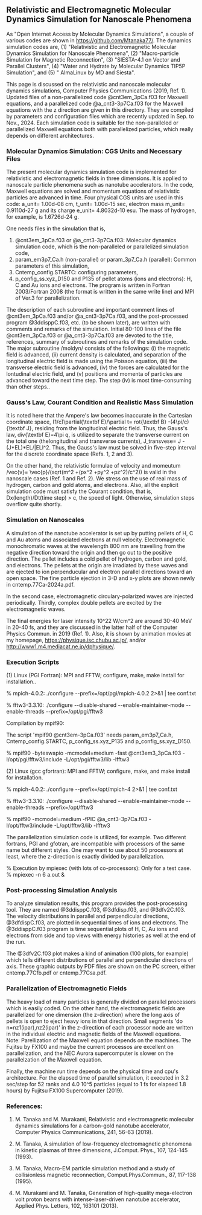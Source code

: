 ## Relativistic and Electromagnetic Molecular Dynamics Simulation for Nanoscale Phenomena ##

As "Open Internet Access by Molecular Dynamics Simulations", a couple of 
various codes are shown in https://github.com/Mtanaka77/. The dynamics 
simulation codes are, 
(1) "Relativistic and Electromagnetic Molecular Dynamics Simulation 
for Nanoscale Phenomena", 
(2) "Macro-particle Simulation for Magnetic Reconnection", (3) "SIESTA-4.1 on Vector and 
Parallel Clusters", (4) "Water and Hydrate by Molecular Dynamics TIP5P Simulation", 
and (5) " AlmaLinux by MD and Siesta". 

This page is discussed on the relativistic and nanoscale molecular 
dynamics simulations, Computer Physics Communications (2019, Ref. 1). 
Updated files of a non-parallelized code @cnt3em_3pCa.f03 for 
Maxwell equations, and a parallelized code @a_cnt3-3p7Ca.f03 
for the Maxwell equations with the z direction are given in this directory. 
They are compiled by parameters and configuration files which are recently 
updated in Sep. to Nov., 2024. 
Each simulation code is suitable for the non-paralleled or parallelized 
Maxwell equations both with parallelized particles, which really 
depends on different architectures. 


### Molecular Dynamics Simulation: CGS Units and Necessary Files ###

The present molecular dynamics simulation code is implemented for 
relativistic and electromagnetic fields in three dimensions. 
It is applied to nanoscale particle phenomena such as nanotube accelerators. 
In the code, Maxwell equations are solved and momentum equations of 
relativistic particles are advanced in time. 
Four physical CGS units are used in this code: a_unit= 1.00d-08 cm, 
t_unit= 1.00d-15 sec, electron mass m_unit= 0.9110d-27 g and its charge 
e_unit= 4.8032d-10 esu. The mass of hydrogen, for example, is 1.6726d-24 g.

One needs files in the simulation that is,
1) @cnt3em_3pCa.f03 or @a_cnt3-3p7Ca.f03: Molecular dynamics simulation code, 
which is the non-paralleled or parallelized simulation code,
2) param_em3p7_Ca.h (non-parallel) or param_3p7_Ca.h (parallel): 
Common parameters of this simulation, 
3) Cntemp_config.STARTC: configuring parameters, 
4) p_config_ss.xyz_D150 and P135 of pellet atoms (ions and electrons): 
H, C and Au ions and electrons. 
The program is written in Fortran 2003/Fortran 2008 (the format is written 
in the same write line) and MPI of Ver.3 for parallelization.

The description of each subroutine and important comment lines of 
@cnt3em_3pCa.f03 and/or @a_cnt3-3p7Ca.f03, and the post-processed program 
@3ddisppC.f03, etc. (to be shown later), are written with comments 
and remarks of the simulation. 
Initial 80-100 lines of the file @cnt3em_3pCa.f03 or @a_cnt3-3p7Ca.f03 
are devoted to the title, references, summary of subroutines and 
remarks of the simulation code. 
The major subroutine /moldyn/ consists of the followings:
(i) the magnetic field is advanced, 
(ii) current density is calculated, and separation of the longitudinal
electric field is made using the Poisson equation,
(iii) the transverse electric field is advanced, 
(iv) the forces are calculated for the lontudinal electric field, and 
(v) positions and momenta of particles are advanced toward the next time step.
The step (iv) is most time-consuming than other steps..


### Gauss's Law, Courant Condition and Realistic Mass Simulation ###

It is noted here that the Ampere's law becomes inaccurate in 
the Cartesian coordinate space, (1/c)\partial{\textbf E}/\partial t=
rot{\textbf B} -(4\pi/c){\textbf J}, residing from the longitudinal electric field.
Thus, the Gauss's law, div{\textbf E}=4\pi q, is utilized to separate the 
transverse current on the total one (thelongitudinal and transverse currents), 
J_transvese= J -(J*EL)*EL/|ELl^2.
Thus, the Gauss's law must be solved in five-step interval for the 
discrete coordinate space (Refs. 1, 2 and 3).

On the other hand, the relativistic formulae of velocity and momeutum
/vec{v}= \vec{p}/(sqrt(m^2 +(px^2 +py^2 +pz^2)/c^2)) is valid
in the nanoscale cases (Ref. 1 and Ref. 2).
We stress on the use of real mass of hydrogen, carbon and gold atoms, 
and electrons.
Also, all the explicit simulation code must satisfy the Courant condition,
that is, Dx(length)/Dt(time step) > c, the speed of light.
Otherwise, simulation steps overflow quite shortly.


### Simulation on Nanoscales ###

A simulation of the nanotube accelerator is set up by putting pellets of H, C 
and Au atoms and associated electrons at null velocity. 
Electromagnetic monochromatic waves at the wavelength 800 nm are travelling from 
the negative direction toward the origin and then go out to the positive direction. 
The pellet includes a cold pellet of hydrogen, carbon and gold, and electrons.
The pellets at the origin are irradiated by these waves and are ejected to ion 
perpenducular and electron parallel directions toward an open space. 
The fine particle ejection in 3-D and x-y plots are shown newly in cntemp.77Ca-2024a.pdf. 

In the second case, electromagnetic circulary-polarized waves are injected periodically.
Thirdly, complex double pellets are excited by the electromagnetic waves.  

The final energies for laser intensity 10^22 W/cm^2 are around 30-40 MeV in 20-40 fs, 
and they are discussed in the latter half of the Computer Physics Commun. in 2019 (Ref. 1).
Also, it is shown by animation movies at my homepage, https://physique.isc.chubu.ac.jp/,
and/or http://www1.m4.mediacat.ne.jp/dphysique/.


### Execution Scripts ###

(1) Linux (PGI Fortran): MPI and FFTW; configure, make, make install for installation..

  %  mpich-4.0.2: ./configure --prefix=/opt/pgi/mpich-4.0.2 2>&1 | tee conf.txt

  % fftw3-3.3.10: ./configure --disable-shared --enable-maintainer-mode --enable-threads --prefix=/opt/pgi/fftw3

Compilation by mpif90: 

The script 'mpif90 @cnt3em-3pCa.f03' needs param_em3p7_Ca.h, Cntemp_config.STARTC, p_config_ss.xyz_P135 and p_config_ss.xyz_D150.

  % mpif90 -byteswapio -mcmodel=medium -fast @cnt3em3_3pCa.f03 -I/opt/pgi/fftw3/include -L/opt/pgi/fftw3/lib -lfftw3

(2) Linux (gcc gfortran): MPI and FFTW; configure, make, and make install for installation.

  %  mpich-4.0.2: ./configure --prefix=/opt/mpich-4 2>&1 | tee conf.txt

  % fftw3-3.3.10: ./configure --disable-shared --enable-maintainer-mode --enable-threads --prefix=/opt/fftw3

  % mpif90 -mcmodel=medium -fPIC @a_cnt3-3p7Ca.f03 -I/opt/fftw3/include -L/opt/fftw3/lib -lfftw3

  The parallelization simulation code is utilized, for example. 
Two different fortrans, PGI and gfotran, are incompatible with processors of the same name but different styles.
One may want to use about 50 processors at least, where the z-direction is exactly divided by parallelization. 

  % Execution by mpiexec (with lots of co-processors): Only for a test case. % mpiexec -n 6 a.out &
 
### Post-processing Simulation Analysis ###

To analyze simulation results, this program provides the post-processing tool. 
They are named @3ddisppC.f03, @3dfdisp.f03, and @3dfv2C.f03. 
The velocity distributions in parallel and perpendicular directions, @3dfdispC.f03, are plotted 
in sequential times of ions and electrons. The @3ddisppC.f03 program is time sequential plots 
of H, C, Au ions and electrons from side and top views with energy histories as well at the end of the run. 

The @3dfv2C.f03 plot makes a kind of animation (100 plots, for example) which tells different distributions 
of parallel and perpendicular directions of axis.
These graphic outputs by PDF files are shown on the PC screen, either cntemp.77Cfb.pdf or 
cntemp.77Csa.pdf. 

### Parallelization of Electromagnetic Fields ###

The heavy load of many particles is generally divided on parallel processors which is easily coded. 
On the other hand, the electromagnetic fields are parallelized for one dimension 
(the z-direction) where the long axis of pellets is open to eject heavy ions in that direction.
Small segments 'do n=nz1(ipar),nz2(ipar)' in the z-direction of each processor node 
are written in the individual electric and magnetic fields of the Maxwell equations.   
Note: Parellization of the Maxwell equation depends on the machines. The Fujitsu by FX100
and maybe the current processos are excellent on parallelization, and the NEC Aurora 
supercomputer is slower on the parallelzation of the Maxwell equation.

Finally, the machine run time depends on the physical time and cpu's architecture. 
For the elapsed time of parallel simulation, it executed in 3.2 sec/step for 
52 ranks and 4.0 10^5 particles (equal to 1 fs for elapsed 1.8 hours) by 
Fujitsu FX100 Supercomputer (2019).

### References: ###

1. M. Tanaka and M. Murakami, Relativistic and electromagnetic molecular dynamics simulations for a carbon-gold nanotube accelerator, Computer Physics Communications, 241, 56-63 (2019).

2. M. Tanaka, A simulation of low-frequency electromagnetic phenomena in kinetic plasmas of three dimensions, J.Comput. Phys., 107, 124-145 (1993).

3. M. Tanaka, Macro-EM particle simulation method and a study of collisionless magnetic reconnection, Comput.Phys.Commun., 87, 117-138 (1995).

4. M. Murakami and M. Tanaka, Generation of high-quality mega-electron volt proton beams with intense-laser-driven nanotube accelerator, Applied Phys. Letters, 102, 163101 (2013).


